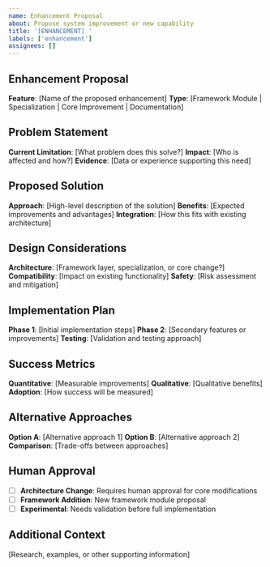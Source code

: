 ```yaml
---
name: Enhancement Proposal
about: Propose system improvement or new capability
title: '[ENHANCEMENT] '
labels: ['enhancement']
assignees: []
---
```


## Enhancement Proposal
**Feature**: [Name of the proposed enhancement]
**Type**: [Framework Module | Specialization | Core Improvement | Documentation]

## Problem Statement
**Current Limitation**: [What problem does this solve?]
**Impact**: [Who is affected and how?]
**Evidence**: [Data or experience supporting this need]

## Proposed Solution
**Approach**: [High-level description of the solution]
**Benefits**: [Expected improvements and advantages]
**Integration**: [How this fits with existing architecture]

## Design Considerations
**Architecture**: [Framework layer, specialization, or core change?]
**Compatibility**: [Impact on existing functionality]
**Safety**: [Risk assessment and mitigation]

## Implementation Plan
**Phase 1**: [Initial implementation steps]
**Phase 2**: [Secondary features or improvements]
**Testing**: [Validation and testing approach]

## Success Metrics
**Quantitative**: [Measurable improvements]
**Qualitative**: [Qualitative benefits]
**Adoption**: [How success will be measured]

## Alternative Approaches
**Option A**: [Alternative approach 1]
**Option B**: [Alternative approach 2]
**Comparison**: [Trade-offs between approaches]

## Human Approval
- [ ] **Architecture Change**: Requires human approval for core modifications
- [ ] **Framework Addition**: New framework module proposal
- [ ] **Experimental**: Needs validation before full implementation

## Additional Context
[Research, examples, or other supporting information]